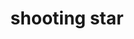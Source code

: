 ---
layout: travel&places
title: shooting star
emoji: shooting_star
permalink: 🌠.html
image: assets/img/3moji/shooting_star.png
---